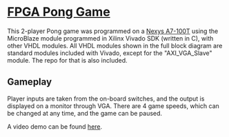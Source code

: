 # [FPGA Pong Game](https://youtu.be/P2_haMc4vz4)
This 2-player Pong game was programmed on a [Nexys A7-100T](https://store.digilentinc.com/nexys-a7-fpga-trainer-board-recommended-for-ece-curriculum/) using the MicroBlaze module programmed in Xilinx Vivado SDK (written in C), with other VHDL modules. All VHDL modules shown in the full block diagram are standard modules included with Vivado, except for the "AXI_VGA_Slave" module. The repo for that is also included.

## Gameplay
Player inputs are taken from the on-board switches, and the output is displayed on a monitor through VGA. There are 4 game speeds, which can be changed at any time, and the game can be paused.

A video demo can be found [here](https://youtu.be/P2_haMc4vz4).
